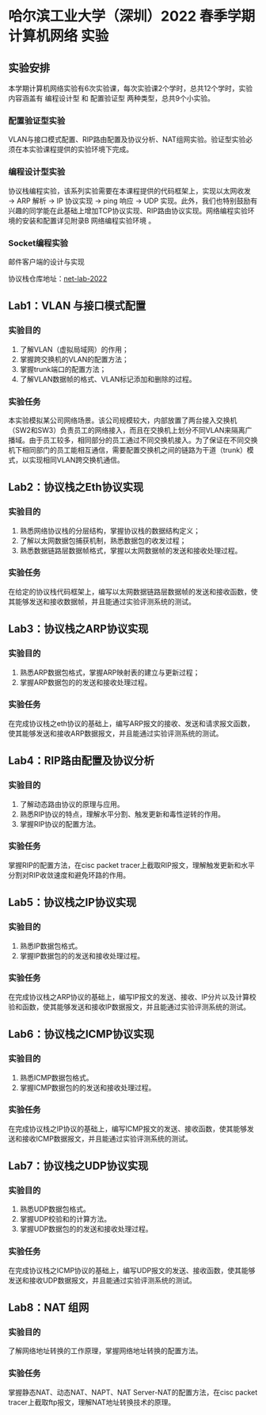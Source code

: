 # 哈尔滨工业大学（深圳）2022 春季学期计算机网络 实验
## 实验安排
本学期计算机网络实验有6次实验课，每次实验课2个学时，总共12个学时，实验内容涵盖有 编程设计型 和 配置验证型 两种类型，总共9个小实验。     
### 配置验证型实验
VLAN与接口模式配置、RIP路由配置及协议分析、NAT组网实验。验证型实验必须在本实验课程提供的实验环境下完成。    
### 编程设计型实验
协议栈编程实验，该系列实验需要在本课程提供的代码框架上，实现以太网收发 → ARP 解析 → IP 协议实现 → ping 响应 → UDP 实现。此外，我们也特别鼓励有兴趣的同学能在此基础上增加TCP协议实现、RIP路由协议实现。网络编程实验环境的安装和配置详见附录B 网络编程实验环境 。     
### Socket编程实验
邮件客户端的设计与实现      


协议栈仓库地址：[net-lab-2022](https://gitee.com/hitsz-lab/net-lab-2022) 

## Lab1：VLAN 与接口模式配置
### 实验目的
1. 了解VLAN（虚拟局域网）的作用；
2. 掌握跨交换机的VLAN的配置方法；  
3. 掌握trunk端口的配置方法；   
4. 了解VLAN数据帧的格式、VLAN标记添加和删除的过程。
### 实验任务
本实验模拟某公司网络场景。该公司规模较大，内部放置了两台接入交换机（SW2和SW3）负责员工的网络接入，而且在交换机上划分不同VLAN来隔离广播域。由于员工较多，相同部分的员工通过不同交换机接入。为了保证在不同交换机下相同部门的员工能相互通信，需要配置交换机之间的链路为干道（trunk）模式，以实现相同VLAN跨交换机通信。

## Lab2：协议栈之Eth协议实现
### 实验目的
1. 熟悉网络协议栈的分层结构，掌握协议栈的数据结构定义；
2. 了解以太网数据包捕获机制，熟悉数据包的收发过程；
3. 熟悉数据链路层数据帧格式，掌握以太网数据帧的发送和接收处理过程。

### 实验任务
在给定的协议栈代码框架上，编写以太网数据链路层数据帧的发送和接收函数，使其能够发送和接收数据帧，并且能通过实验评测系统的测试。

## Lab3：协议栈之ARP协议实现
### 实验目的
1. 熟悉ARP数据包格式，掌握ARP映射表的建立与更新过程；
2. 掌握ARP数据包的的发送和接收处理过程。

### 实验任务
在完成协议栈之eth协议的基础上，编写ARP报文的接收、发送和请求报文函数，使其能够发送和接收ARP数据报文，并且能通过实验评测系统的测试。

## Lab4：RIP路由配置及协议分析
### 实验目的
1. 了解动态路由协议的原理与应用。
2. 熟悉RIP协议的特点，理解水平分割、触发更新和毒性逆转的作用。
3. 掌握RIP协议的配置方法。
### 实验任务
掌握RIP的配置方法，在cisc packet tracer上截取RIP报文，理解触发更新和水平分割对RIP收敛速度和避免环路的作用。

## Lab5：协议栈之IP协议实现
### 实验目的
1. 熟悉IP数据包格式。
2. 掌握IP数据包的的发送和接收处理过程。
### 实验任务
在完成协议栈之ARP协议的基础上，编写IP报文的发送、接收、IP分片以及计算校验和函数，使其能够发送和接收IP数据报文，并且能通过实验评测系统的测试。       

## Lab6：协议栈之ICMP协议实现
### 实验目的
1. 熟悉ICMP数据包格式。
2. 掌握ICMP数据包的的发送和接收处理过程。
### 实验任务
在完成协议栈之IP协议的基础上，编写ICMP报文的发送、接收函数，使其能够发送和接收ICMP数据报文，并且能通过实验评测系统的测试。      

## Lab7：协议栈之UDP协议实现
### 实验目的
1. 熟悉UDP数据包格式。
2. 掌握UDP校验和的计算方法。
3. 掌握UDP数据包的的发送和接收处理过程。
### 实验任务
在完成协议栈之ICMP协议的基础上，编写UDP报文的发送、接收函数，使其能够发送和接收UDP数据报文，并且能通过实验评测系统的测试。

## Lab8：NAT 组网
### 实验目的
了解网络地址转换的工作原理，掌握网络地址转换的配置方法。        
### 实验任务
掌握静态NAT、动态NAT、NAPT、NAT Server-NAT的配置方法，在cisc packet tracer上截取ftp报文，理解NAT地址转换技术的原理。        